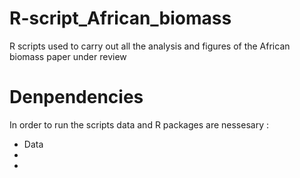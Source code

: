 # R-script_African_biomass
R scripts used to carry out all the analysis and figures of the African biomass paper under review
# Denpendencies
In order to run the scripts data and R packages are nessesary :
- Data
-
-
